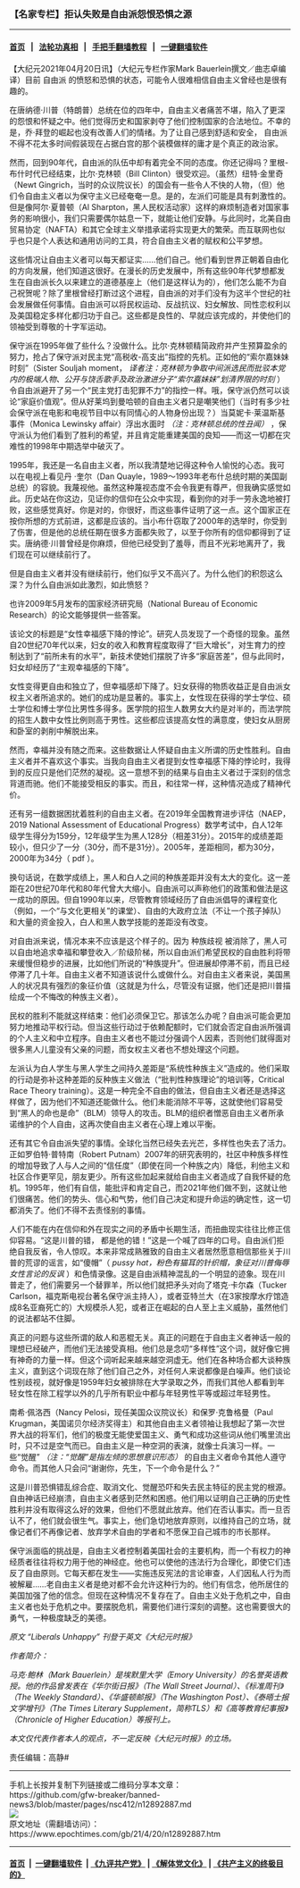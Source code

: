### 【名家专栏】拒认失败是自由派怨恨恐惧之源
------------------------

#### [首页](https://github.com/gfw-breaker/banned-news3/blob/master/README.md) &nbsp;&nbsp;|&nbsp;&nbsp; [法轮功真相](https://github.com/begood0513/basic/blob/master/README.md)  &nbsp;&nbsp;|&nbsp;&nbsp; [手把手翻墙教程](https://github.com/gfw-breaker/guides/wiki)  &nbsp;&nbsp;|&nbsp;&nbsp; [一键翻墙软件](https://github.com/gfw-breaker/nogfw/blob/master/README.md)  



<div><p>
 【大纪元2021年04月20日讯】（大纪元专栏作家Mark Bauerlein撰文／曲志卓编译）目前
 <ok href="https://www.epochtimes.com/gb/tag/%E8%87%AA%E7%94%B1%E6%B4%BE.html">
  自由派
 </ok>
 的愤怒和恐惧的状态，可能令人很难相信自由主义曾经也是很有趣的。
</p>
<p>
 在唐纳德·川普（特朗普）总统在位的四年中，自由主义者痛苦不堪，陷入了更深的怨恨和怀疑之中。他们觉得历史和国家剥夺了他们控制国家的合法地位。不幸的是，乔·拜登的崛起也没有改善人们的情绪。为了让自己感到舒适和安全，
 <ok href="https://www.epochtimes.com/gb/tag/%E8%87%AA%E7%94%B1%E6%B4%BE.html">
  自由派
 </ok>
 不得不花太多时间假装现在占据白宫的那个装模做样的庸才是个真正的政治家。
</p>
<p>
 然而，回到90年代，自由派的队伍中却有着完全不同的态度。你还记得吗？里根-布什时代已经结束，比尔·克林顿（Bill Clinton）很受欢迎。（虽然）纽特·金里奇（Newt Gingrich，当时的众议院议长）的国会有一些令人不快的人物，（但）他们令自由主义者以为保守主义已经奄奄一息。是的，左派们可能是具有刺激性的。但是像阿尔·夏普顿（Al Sharpton，黑人民权活动家）这样的麻烦制造者对国家事务的影响很小，我们只需要偶尔姑息一下，就能让他们安静。与此同时，北美自由贸易协定（NAFTA）和其它全球主义举措承诺将实现更大的繁荣。而互联网也似乎也只是个人表达和通用访问的工具，符合自由主义者的赋权和公平梦想。
</p>
<p>
 这些情况让自由主义者可以每天都证实……他们自己。他们看到世界正朝着自由化的方向发展，他们知道这很好。在漫长的历史发展中，所有这些90年代梦想都发生在自由派长久以来建立的道德基座上（他们是这样认为的），他们怎么能不为自己祝贺呢？除了里根曾经打断过这个进程，自由派的对手们没有为这半个世纪的社会发展做任何事情。自由派可以将民权运动、反战抗议、妇女解放、同性恋权利以及美国稳定多样化都归功于自己。这些都是良性的、早就应该完成的，并使他们的领袖受到尊敬的十字军运动。
</p>
<p>
 保守派在1995年做了些什么？没做什么。比尔·克林顿精简政府并产生预算盈余的努力，抢占了保守派对民主党“高税收-高支出”指控的先机。正如他的“索尔嘉妹妹时刻”（Sister Souljah moment，
 <em>
  译者注：克林顿为争取中间派选民而批驳本党内的极端人物、公开与饶舌歌手及政治激进分子“索尔嘉妹妹”划清界限的时刻
 </em>
 ）令自由派避开了另一个“民主党打击犯罪不力”的指控一样。哦，保守派仍然可以谈论“家庭价值观”。但从好莱坞到曼哈顿的自由主义者只是嘲笑他们（当时有多少社会保守派在电影和电视节目中以有同情心的人物身份出现？）当莫妮卡·莱温斯基事件（Monica Lewinsky affair）浮出水面时
 <em>
  （注：克林顿总统的性丑闻）
 </em>
 ，保守派认为他们看到了胜利的希望，并且肯定能重建美国的良知——而这一切都在灾难性的1998年中期选举中破灭了。
</p>
<p>
 1995年，我还是一名自由主义者，所以我清楚地记得这种令人愉悦的心态。我可以在电视上看见丹 ·奎尔（Dan Quayle，1989～1993年老布什总统时期的美国副总统）的容貌。我蔑视他。虽然这种蔑视态度不会令我更有尊严，但我确实感觉如此。历史站在你这边，见证你的信仰在公众中实现，看到你的对手一劳永逸地被打败，这些感觉真好。你是对的，你很好，而这些事件证明了这一点。这个国家正在按你所想的方式前进，这都是应该的。当小布什窃取了2000年的选举时，你受到了伤害，但是他的总统任期在很多方面都失败了，以至于你所有的信仰都得到了证实。唐纳德·川普曾经是你麻烦，但他已经受到了羞辱，而且不光彩地离开了，我们现在可以继续前行了。
</p>
<p>
 但是自由主义者并没有继续前行，他们似乎又不高兴了。为什么他们的积怨这么深？为什么自由派如此激烈，如此愤怒？
</p>
<p>
 也许2009年5月发布的国家经济研究局（National Bureau of Economic Research）的论文能够提供一些答案。
</p>
<p>
 该论文的标题是“女性幸福感下降的悖论”。研究人员发现了一个奇怪的现象。虽然自20世纪70年代以来，妇女的收入和教育程度取得了“巨大增长”，对生育力的控制达到了“前所未有的水平”，新技术使她们摆脱了许多“家庭苦差”，但与此同时，妇女却经历了“主观幸福感的下降”。
</p>
<p>
 女性变得更自由和独立了，但幸福感却下降了。妇女获得的物质收益正是自由派女权主义者所追求的。她们的成功是显著的。事实上，女性现在获得的学士学位、硕士学位和博士学位比男性多得多。医学院的招生人数男女大约是对半的，而法学院的招生人数中女性比例则高于男性。这些都应该提高女性的满意度，使妇女从厨房和卧室的剥削中解脱出来。
</p>
<p>
 然而，幸福并没有随之而来。这些数据让人怀疑自由主义所谓的历史性胜利。自由主义者并不喜欢这个事实。当我向自由主义者提到女性幸福感下降的悖论时，我得到的反应只是他们茫然的凝视。这一意想不到的结果与自由主义者过于深刻的信念背道而驰。他们不能接受相反的事实。而且，和往常一样，这种情况造成了精神代价。
</p>
<p>
 还有另一组数据困扰着胜利的自由主义者。在2019年全国教育进步评估（NAEP，2019 National Assessment of Educational Progress）数学考试中，白人12年级学生得分为159分，12年级学生为黑人128分（相差31分）。2015年的成绩差距较小，但只少了一分（30分，而不是31分）。2005年，差距相同，都为30分，2000年为34分（
 <ok href="https://nces.ed.gov/nationsreportcard/pdf/main2000/2001517b.pdf" rel="noopener noreferrer" target="_blank">
  pdf
 </ok>
 ）。
</p>
<p>
 换句话说，在数学成绩上，黑人和白人之间的种族差距并没有太大的变化。这一差距在20世纪70年代和80年代曾大大缩小。自由派可以声称他们的政策和做法是这一成功的原因。但自1990年以来，尽管教育领域经历了自由派倡导的课程变化（例如，一个“与文化更相关”的课堂）、自由的大政府立法（不让一个孩子掉队）和大量的资金投入，白人和黑人数学技能的差距没有改变。
</p>
<p>
 对自由派来说，情况本来不应该是这个样子的。因为
 <ok href="https://www.epochtimes.com/gb/tag/%E7%A7%8D%E6%97%8F%E6%AD%A7%E8%A7%86.html">
  种族歧视
 </ok>
 被消除了，黑人可以自由地追求幸福和攀登收入／阶级阶梯，所以自由派们希望民权的自由胜利将带来缓慢但稳步的进展，比如他们所说的“种族提升”。但进展却停滞不前，而且已经停滞了几十年。自由主义者不知道该说什么或做什么。对自由主义者来说，美国黑人的状况具有强烈的象征价值（这就是为什么，尽管没有证据，他们还是把川普描绘成一个不悔改的种族主义者）。
</p>
<p>
 民权的胜利不能就这样结束：他们必须保卫它。那该怎么办呢？自由派可能会更加努力地推动平权行动。但当这些行动过于依赖配额时，它们就会否定自由派所强调的个人主义和中立程序。自由主义者也不能过分强调个人因素，否则他们就得面对很多黑人儿童没有父亲的问题，而女权主义者也不想处理这个问题。
</p>
<p>
 左派认为白人学生与黑人学生之间持久差距是“系统性种族主义”造成的。他们采取的行动是弥补这种差距的反种族主义做法（“批判性种族理论”的培训等，Critical Race Theory training）。这是一种完全不自由的做法，但自由主义者还是选择这样做了，因为他们不知道还能做什么。他们未能消除不平等，这就使他们容易受到“黑人的命也是命”（BLM）领导人的攻击。BLM的组织者憎恶自由主义者所承诺维护的个人自由，这再次使自由主义者在心理上难以平衡。
</p>
<p>
 还有其它令自由派失望的事情。全球化当然已经失去光芒，多样性也失去了活力。正如罗伯特·普特南（Robert Putnam）2007年的研究表明的，社区中种族多样性的增加导致了人与人之间的“信任度”（即使在同一个种族之内）降低，利他主义和社区合作更罕见，朋友更少。所有这些加起来就给自由主义者造成了自我怀疑的危机。1995年，他们有自信，能批评和肯定自己，而2021年他们做不到，这就让他们很痛苦。他们的势头、信心和气势，他们自己决定和提升命运的确定性，这一切都消失了。他们不得不去责怪别的事情。
</p>
<p>
 人们不能在内在信仰和外在现实之间的矛盾中长期生活，而扭曲现实往往比修正信仰容易。“这是川普的错， 都是他的错！”这是一个喊了四年的口号。自由派们拒绝自我反省，令人惊叹。本来非常成熟雅致的自由主义者居然愿意相信那些关于川普的荒谬的谣言，如“傻帽”（
 <em>
  pussy hat，粉色有猫耳的针织帽，象征对川普侮辱女性言论的反讽
 </em>
 ）和色情录像。这是自由派精神混乱的一个明显的迹象。现在川普走了，他们需要另一个替罪羊，所以他们就把矛头对向了塔克·卡尔森（Tucker Carlson，福克斯电视台著名保守派主持人），或者亚特兰大（在3家按摩水疗馆造成8名亚裔死亡的）大规模杀人犯，或者正在崛起的白人至上主义威胁，虽然他们的说法都站不住脚。
</p>
<p>
 真正的问题与这些所谓的敌人和恶棍无关。真正的问题在于自由主义者神话一般的理想已经破产，而他们无法接受真相。他们总是念叨“多样性”这个词，就好像它拥有神奇的力量一样。但这个词听起来越来越空洞虚无。他们在各种场合都大谈种族主义，直到这个词现在除了他们自己之外，对任何人来说都像是白噪声。他们谈论性别歧视，就好像是1959年妇女被排除在大学录取之外，而我们其他人都看到年轻女性在除工程学以外的几乎所有职业中都与年轻男性平等或超过年轻男性。
</p>
<p>
 南希·佩洛西（Nancy Pelosi，现任美国众议院议长）和保罗·克鲁格曼（Paul Krugman，美国诺贝尔经济奖得主）和其他自由主义者领袖让我想起了第一次世界大战的将军们，他们的极度无能使爱国主义、勇气和成功这些词从他们嘴里流出时，只不过是空气而已。自由主义是一种空洞的表演，就像士兵演习一样。一些“觉醒”
 <em>
  （注：“觉醒”是指左倾的思想意识形态）
 </em>
 的自由主义者命令其他人遵守命令。而其他人只会问“谢谢你，先生，下一个命令是什么？”
</p>
<p>
 这是川普恐惧错乱综合症、取消文化、觉醒恐吓和失去民主特征的民主党的根源。自由神话已经崩溃，自由主义者感到茫然和困惑。他们用以证明自己正确的历史性胜利并没有取得这么好的效果，但他们不愿就此放弃。他们在否认事实。而一旦否认不了，他们就会很生气。事实上，他们急切地放弃原则，以维持自己的立场，就像记者们不再像记者、放弃学术自由的学者和不愿保卫自己城市的市长那样。
</p>
<p>
 保守派面临的挑战是，自由主义者控制着美国社会的主要机构，而一个有权力的神经质者往往将权力用于他的神经症。他也可以使他的违法行为合理化，即使它们违反了自由原则。它每天都在发生——实施违反宪法的言论审查，人们因私人行为而被解雇……老自由主义者是绝对都不会允许这种行为的。他们有信念，他所居住的美国加强了他的信念。但现在这种情况不复存在了。自由主义处于危机之中，自由主义者也处于危机之中。要摆脱危机，需要他们进行深刻的调整。这也需要很大的勇气，一种极度缺乏的美德。
</p>
<p>
 <em>
  原文
  <ok href="https://www.theepochtimes.com/liberals-unhappy_3777732.html">
   “Liberals Unhappy”
  </ok>
  刊登于英文《大纪元时报》
 </em>
</p>
<p>
 <em>
  作者简介：
 </em>
</p>
<p>
 <em>
  马克·鲍林（Mark Bauerlein）是埃默里大学（Emory University）的名誉英语教授。他的作品曾发表在《华尔街日报》（The Wall Street Journal）、《标准周刊》（The Weekly Standard）、《华盛顿邮报》（The Washington Post）、《泰晤士报文学增刊》（The Times Literary Supplement，简称TLS）和《高等教育纪事报》（Chronicle of Higher Education）等报刊上。
 </em>
</p>
<p>
 <em>
  本文仅代表作者本人的观点，不一定反映《大纪元时报》的立场。
 </em>
</p>
<p>
 责任编辑：高静#
</p>
</div>
<hr/>
手机上长按并复制下列链接或二维码分享本文章：<br/>
https://github.com/gfw-breaker/banned-news3/blob/master/pages/nsc412/n12892887.md <br/>
<a href='https://github.com/gfw-breaker/banned-news3/blob/master/pages/nsc412/n12892887.md'><img src='https://github.com/gfw-breaker/banned-news3/blob/master/pages/nsc412/n12892887.md.png'/></a> <br/>
原文地址（需翻墙访问）：https://www.epochtimes.com/gb/21/4/20/n12892887.htm


------------------------
#### [首页](https://github.com/gfw-breaker/banned-news3/blob/master/README.md) &nbsp;|&nbsp; [一键翻墙软件](https://github.com/gfw-breaker/nogfw/blob/master/README.md) &nbsp;| [《九评共产党》](https://github.com/gfw-breaker/9ping.md/blob/master/README.md#九评之一评共产党是什么) | [《解体党文化》](https://github.com/gfw-breaker/jtdwh.md/blob/master/README.md) | [《共产主义的终极目的》](https://github.com/gfw-breaker/gczydzjmd.md/blob/master/README.md)


<img src='http://gfw-breaker.win/banned-news3/pages/nsc412/n12892887.md' width='0px' height='0px'/>